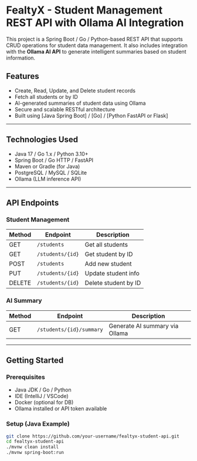 # FealtyX - Student Management REST API with Ollama AI Integration

This project is a Spring Boot / Go / Python-based REST API that supports CRUD operations for student data management. It also includes integration with the **Ollama AI API** to generate intelligent summaries based on student information.

## Features

- Create, Read, Update, and Delete student records
- Fetch all students or by ID
- AI-generated summaries of student data using Ollama
- Secure and scalable RESTful architecture
- Built using [Java Spring Boot] / [Go] / [Python FastAPI or Flask]

---

## Technologies Used

- Java 17 / Go 1.x / Python 3.10+
- Spring Boot / Go HTTP / FastAPI
- Maven or Gradle (for Java)
- PostgreSQL / MySQL / SQLite
- Ollama (LLM inference API)

---

## API Endpoints

### Student Management

| Method | Endpoint        | Description             |
|--------|------------------|-------------------------|
| GET    | `/students`      | Get all students        |
| GET    | `/students/{id}` | Get student by ID       |
| POST   | `/students`      | Add new student         |
| PUT    | `/students/{id}` | Update student info     |
| DELETE | `/students/{id}` | Delete student by ID    |

### AI Summary

| Method | Endpoint                  | Description                        |
|--------|----------------------------|------------------------------------|
| GET    | `/students/{id}/summary`   | Generate AI summary via Ollama     |

---

## Getting Started

### Prerequisites

- Java JDK / Go / Python
- IDE (IntelliJ / VSCode)
- Docker (optional for DB)
- Ollama installed or API token available

### Setup (Java Example)

```bash
git clone https://github.com/your-username/fealtyx-student-api.git
cd fealtyx-student-api
./mvnw clean install
./mvnw spring-boot:run
